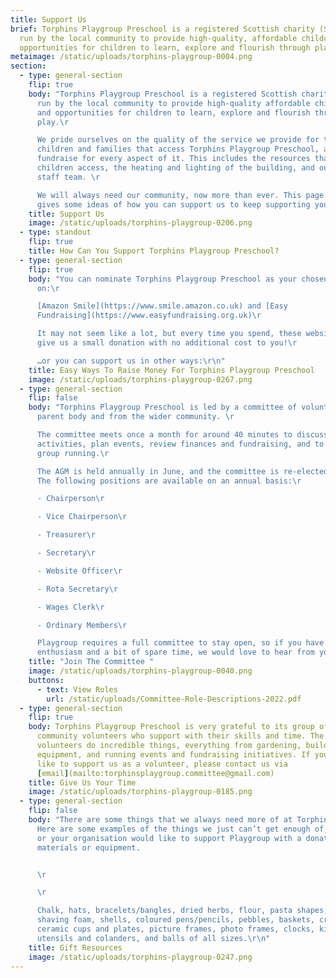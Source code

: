```yaml
---
title: Support Us
brief: Torphins Playgroup Preschool is a registered Scottish charity (SC008749)
  run by the local community to provide high-quality, affordable childcare and
  opportunities for children to learn, explore and flourish through play.
metaimage: /static/uploads/torphins-playgroup-0004.png
section:
  - type: general-section
    flip: true
    body: "Torphins Playgroup Preschool is a registered Scottish charity (SC008749)
      run by the local community to provide high-quality affordable childcare
      and opportunities for children to learn, explore and flourish through
      play.\r

      We pride ourselves on the quality of the service we provide for the
      children and families that access Torphins Playgroup Preschool, and we
      fundraise for every aspect of it. This includes the resources that the
      children access, the heating and lighting of the building, and our amazing
      staff team. \r

      We will always need our community, now more than ever. This page
      gives some ideas of how you can support us to keep supporting you!\r\n"
    title: Support Us
    image: /static/uploads/torphins-playgroup-0206.png
  - type: standout
    flip: true
    title: How Can You Support Torphins Playgroup Preschool?
  - type: general-section
    flip: true
    body: "You can nominate Torphins Playgroup Preschool as your chosen beneficiary
      on:\r

      [Amazon Smile](https://www.smile.amazon.co.uk) and [Easy
      Fundraising](https://www.easyfundraising.org.uk)\r

      It may not seem like a lot, but every time you spend, these websites
      give us a small donation with no additional cost to you!\r

      …or you can support us in other ways:\r\n"
    title: Easy Ways To Raise Money For Torphins Playgroup Preschool
    image: /static/uploads/torphins-playgroup-0267.png
  - type: general-section
    flip: false
    body: "Torphins Playgroup Preschool is led by a committee of volunteers from the
      parent body and from the wider community. \r

      The committee meets once a month for around 40 minutes to discuss
      activities, plan events, review finances and fundraising, and to keep the
      group running.\r

      The AGM is held annually in June, and the committee is re-elected.
      The following positions are available on an annual basis:\r

      - Chairperson\r

      - Vice Chairperson\r

      - Treasurer\r

      - Secretary\r

      - Website Officer\r

      - Rota Secretary\r

      - Wages Clerk\r

      - Ordinary Members\r

      Playgroup requires a full committee to stay open, so if you have
      enthusiasm and a bit of spare time, we would love to hear from you!\r\n"
    title: "Join The Committee "
    image: /static/uploads/torphins-playgroup-0040.png
    buttons:
      - text: View Roles
        url: /static/uploads/Committee-Role-Descriptions-2022.pdf
  - type: general-section
    flip: true
    body: Torphins Playgroup Preschool is very grateful to its group of amazing
      community volunteers who support with their skills and time. The
      volunteers do incredible things, everything from gardening, building
      equipment, and running events and fundraising initiatives. If you would
      like to support us as a volunteer, please contact us via
      [email](mailto:torphinsplaygroup.committee@gmail.com)
    title: Give Us Your Time
    image: /static/uploads/torphins-playgroup-0185.png
  - type: general-section
    flip: false
    body: "There are some things that we always need more of at Torphins Playgroup!
      Here are some examples of the things we just can’t get enough of, if you
      or your organisation would like to support Playgroup with a donation of
      materials or equipment.


      \r

      \r

      Chalk, hats, bracelets/bangles, dried herbs, flour, pasta shapes,
      shaving foam, shells, coloured pens/pencils, pebbles, baskets, crates,
      ceramic cups and plates, picture frames, photo frames, clocks, kitchen
      utensils and colanders, and balls of all sizes.\r\n"
    title: Gift Resources
    image: /static/uploads/torphins-playgroup-0247.png
---
```

